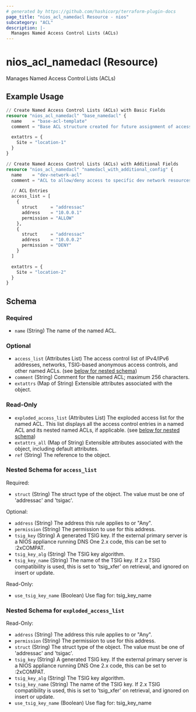 ```yaml
---
# generated by https://github.com/hashicorp/terraform-plugin-docs
page_title: "nios_acl_namedacl Resource - nios"
subcategory: "ACL"
description: |-
  Manages Named Access Control Lists (ACLs)
---
```


# nios_acl_namedacl (Resource)

Manages Named Access Control Lists (ACLs)

## Example Usage

```terraform
// Create Named Access Control Lists (ACLs) with Basic Fields
resource "nios_acl_namedacl" "base_namedacl" {
  name    = "base-acl-template"
  comment = "Base ACL structure created for future assignment of access control entries"

  extattrs = {
    Site = "location-1"
  }
}

// Create Named Access Control Lists (ACLs) with Additional Fields
resource "nios_acl_namedacl" "namedacl_with_additional_config" {
  name    = "dev-network-acl"
  comment = "ACL to allow/deny access to specific dev network resources"

  // ACL Entries
  access_list = [
    {
      struct     = "addressac"
      address    = "10.0.0.1"
      permission = "ALLOW"
    },
    {
      struct     = "addressac"
      address    = "10.0.0.2"
      permission = "DENY"
    }
  ]

  extattrs = {
    Site = "location-2"
  }
}
```

<!-- schema generated by tfplugindocs -->
## Schema

### Required

- `name` (String) The name of the named ACL.

### Optional

- `access_list` (Attributes List) The access control list of IPv4/IPv6 addresses, networks, TSIG-based anonymous access controls, and other named ACLs. (see [below for nested schema](#nestedatt--access_list))
- `comment` (String) Comment for the named ACL; maximum 256 characters.
- `extattrs` (Map of String) Extensible attributes associated with the object.

### Read-Only

- `exploded_access_list` (Attributes List) The exploded access list for the named ACL. This list displays all the access control entries in a named ACL and its nested named ACLs, if applicable. (see [below for nested schema](#nestedatt--exploded_access_list))
- `extattrs_all` (Map of String) Extensible attributes associated with the object, including default attributes.
- `ref` (String) The reference to the object.

<a id="nestedatt--access_list"></a>
### Nested Schema for `access_list`

Required:

- `struct` (String) The struct type of the object. The value must be one of 'addressac' and 'tsigac'.

Optional:

- `address` (String) The address this rule applies to or "Any".
- `permission` (String) The permission to use for this address.
- `tsig_key` (String) A generated TSIG key. If the external primary server is a NIOS appliance running DNS One 2.x code, this can be set to :2xCOMPAT.
- `tsig_key_alg` (String) The TSIG key algorithm.
- `tsig_key_name` (String) The name of the TSIG key. If 2.x TSIG compatibility is used, this is set to 'tsig_xfer' on retrieval, and ignored on insert or update.

Read-Only:

- `use_tsig_key_name` (Boolean) Use flag for: tsig_key_name


<a id="nestedatt--exploded_access_list"></a>
### Nested Schema for `exploded_access_list`

Read-Only:

- `address` (String) The address this rule applies to or "Any".
- `permission` (String) The permission to use for this address.
- `struct` (String) The struct type of the object. The value must be one of 'addressac' and 'tsigac'.
- `tsig_key` (String) A generated TSIG key. If the external primary server is a NIOS appliance running DNS One 2.x code, this can be set to :2xCOMPAT.
- `tsig_key_alg` (String) The TSIG key algorithm.
- `tsig_key_name` (String) The name of the TSIG key. If 2.x TSIG compatibility is used, this is set to 'tsig_xfer' on retrieval, and ignored on insert or update.
- `use_tsig_key_name` (Boolean) Use flag for: tsig_key_name
